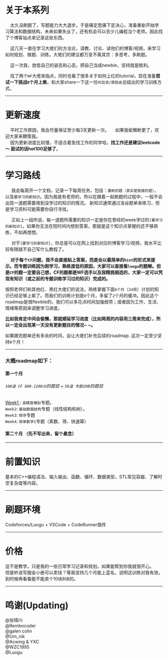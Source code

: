 
# 关于本系列
&nbsp;&nbsp;&nbsp;&nbsp;太久没刷题了，写题能力大大退步。于是痛定思痛下定决心，准备重新开始学习算法和数据结构，未来如果失业了，还有机会可以去少儿编程当个老师。因此找了个博客站点来记录这些东西。  

&nbsp;&nbsp;&nbsp;&nbsp;这几天一直在学习大佬们的方法论，请教、讨论、读他们的博客/视频，来学习如何规划、做题、训练。大佬们的建议都万变不离其宗：多思考，多刷题。

&nbsp;&nbsp;&nbsp;&nbsp;这一次我，放低自己的姿态和心态，把自己当成newbie，坚持就是胜利。

&nbsp;&nbsp;&nbsp;&nbsp;找了两个`WF`大佬来指点，同时也看了很多关于如何上红的tutorial，现在准备**尝试一下挑战`8`个月上紫**，和大家share一下这一份`斥巨资/厚脸皮`总结出的学习训练方式。

-----

# 更新速度
&nbsp;&nbsp;&nbsp;&nbsp;平时工作原因，我会尽量保证至少每3天更新一次。 
&nbsp;&nbsp;&nbsp;&nbsp;如果我偷懒断更了，欢迎大家来鞭策我。  
&nbsp;&nbsp;&nbsp;&nbsp;因为更新进度比较慢，不适合着急找工作的同学哈。**找工作还是建议leetcode～ 面试的话hot100足够了**。  

------

# 学习路线

&nbsp;&nbsp;&nbsp;&nbsp; 我会每周开一个文档，记录一下每周任务，包括：`要刷的题（其实是我做的题）`，以及`要学习的新知识`。因为我是有老师的，所以在跟着一起刷题的过程中，一般不会出现一道题需要用到没学过的知识的情况。 新知识通常通过洛谷题单来练习，但是学习资料可能需要你自行寻找。

&nbsp;&nbsp;&nbsp;&nbsp; 正如上一段所说，每一道题所需要的知识一定是你在曾经的week学过的`[要学习的新知识]`。如果你无法在短时间内想到答案，那就是这个知识点掌握的还不够熟练，不如再想想。  

&nbsp;&nbsp;&nbsp;&nbsp; 对于`[要学习的新知识]`，你总是可以在网上找到对应的博客学习/视频，我水平比较有限就不自己写什么教程了。   

**&nbsp;&nbsp;&nbsp;&nbsp; 对于每个`CF`问题，我不会直接贴上答案，而是会以最简单的`hint`的形式来提示。而专题训练因为刚学习，熟练度低的原因，大家可以直接看`luogu`的题解。但是`CF`的题一定要自己想，CF的题都是WF选手以及我精挑细选的，大家一定可以凭现有知识（或之前的专题训练学习过的知识）完成的。**

按照老师们和其他红、黑红大佬们的说法，熟练掌握下面`6个月`（`24周`）计划的知识已经足够上紫了。而我们的训练计划是`8`个月，多留了`2`个月的缓冲。因此这个roadmap是很flexible的，我们可以多花点时间加强弱项；或者因为工作、生活、情绪等原因来调整学习进度。

**比如我肯定中间会偷懒，那就顺延学习进度（比如两周的内容用三周来完成），所以一定会出现某一天没有更新题目的情况~ ~。**

如果跟完题单还有多余的时间，会让大佬们补充后续的roadmap. 这次一定至少坚持`8`个月！

----

### 大概roadmap如下： 
#### 第一个月 
###### `100道 CF 800-1200分`的题目  + `50道 专题训练`的题目
[ Week1 ](https://juejin.cn/post/7352763168902807606): `高精度模拟`专题。  
`Week2`: `基础数据结构`专题（线性结构和树）。  
`Week3`: `排序`专题  
`Week4`: `简单数学1`专题（素数、筛、快速幂）  

#### 第二个月 （先不写出来，留个悬念）





------

# 前置知识 
基本的C++编程语法、输入输出、函数、循环、数据类型，STL常见容器、了解时空复杂度等内容。

------
# 刷题环境 
Codeforces/Luogu + VSCode + CodeRunner插件

------

# 价格
这不是教学。只是我的一些日常学习记录和规划。如果能帮到你我就很开心。  
但是听说写掘金小册可以卖钱？等我坚持几个月能上蓝名，说明这训练对我有效，到时候再看看能不能卖个10块8块的。

------

# 鸣谢(Updating)
@张晴川  
@Rembocoder  
@galen colin  
@Um_nik  
@Acwing & YXC  
@WZC1995  
@Luogu  










